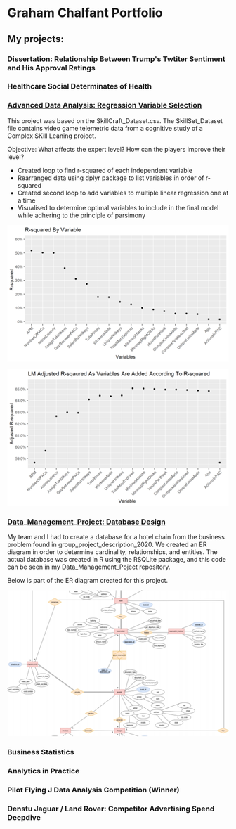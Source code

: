 # Graham Chalfant Portfolio
## My projects:

### Dissertation: Relationship Between Trump's Twtiter Sentiment and His Approval Ratings


### Healthcare Social Determinates of Health 


### [Advanced Data Analysis: Regression Variable Selection ](https://github.com/GrahamChalfant/Advanced_Data_Analysis_Project)

This project was based on the SkillCraft_Dataset.csv. The SkillSet_Dataset file contains video game telemetric data from a cognitive study of a Complex SKill Leaning project.

Objective: What affects the expert level? How can the players improve their level?

- Created loop to find r-squared of each independent variable
- Rearranged data using dplyr package to list variables in order of r-squared
- Created second loop to add variables to multiple linear regression one at a time
- Visualised to determine optimal variables to include in the final model while adhering to the principle of parsimony

![R-sqaured by Variable](https://github.com/GrahamChalfant/Graham_Portfolio/blob/main/images/rsquared_by_variable.png)


![Multiple LM R-squared](https://github.com/GrahamChalfant/Graham_Portfolio/blob/main/images/multiple_lm_rsquared.png)



### [Data_Management_Project: Database Design](https://github.com/GrahamChalfant/Data_Management_Project)

My team and I had to create a database for a hotel chain from the business problem found in group_project_description_2020. We created an ER diagram in order to determine cardinality, relationships, and entities. The actual database was created in R using the RSQLite package, and this code can be seen in my Data_Management_Poject repository.

Below is part of the ER diagram created for this project. 

![ER Diagram](https://github.com/GrahamChalfant/Graham_Portfolio/blob/main/images/ER_Diagram_Part.PNG)

### Business Statistics 

 
### Analytics in Practice 


### Pilot Flying J Data Analysis Competition (Winner) 


### Denstu Jaguar / Land Rover: Competitor Advertising Spend Deepdive 



